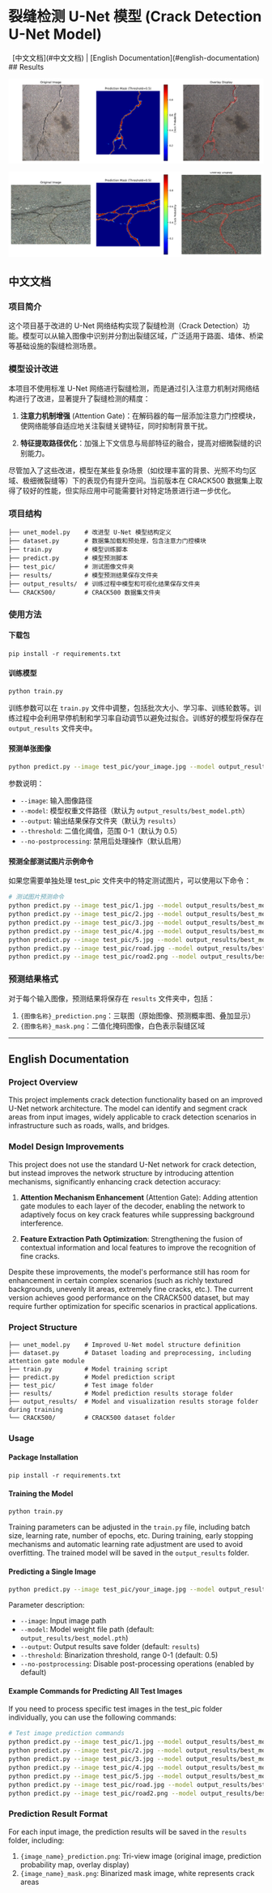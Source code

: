 # 裂缝检测 U-Net 模型 (Crack Detection U-Net Model)

<div align="center">
[中文文档](#中文文档) | [English Documentation](#english-documentation)
</div>
## Results

![2_prediction](results/2_prediction.png)

![5_prediction](results/5_prediction.png)



## 中文文档

### 项目简介

这个项目基于改进的 U-Net 网络结构实现了裂缝检测（Crack Detection）功能。模型可以从输入图像中识别并分割出裂缝区域，广泛适用于路面、墙体、桥梁等基础设施的裂缝检测场景。

### 模型设计改进

本项目不使用标准 U-Net 网络进行裂缝检测，而是通过引入注意力机制对网络结构进行了改进，显著提升了裂缝检测的精度：

1. **注意力机制增强** (Attention Gate)：在解码器的每一层添加注意力门控模块，使网络能够自适应地关注裂缝关键特征，同时抑制背景干扰。

2. **特征提取路径优化**：加强上下文信息与局部特征的融合，提高对细微裂缝的识别能力。

尽管加入了这些改进，模型在某些复杂场景（如纹理丰富的背景、光照不均匀区域、极细微裂缝等）下的表现仍有提升空间。当前版本在 CRACK500 数据集上取得了较好的性能，但实际应用中可能需要针对特定场景进行进一步优化。

### 项目结构

```
├── unet_model.py    # 改进型 U-Net 模型结构定义
├── dataset.py       # 数据集加载和预处理，包含注意力门控模块
├── train.py         # 模型训练脚本
├── predict.py       # 模型预测脚本
├── test_pic/        # 测试图像文件夹
├── results/         # 模型预测结果保存文件夹
├── output_results/  # 训练过程中模型和可视化结果保存文件夹
└── CRACK500/        # CRACK500 数据集文件夹
```

### 使用方法

#### 下载包 

```
pip install -r requirements.txt
```

#### 训练模型

```bash
python train.py
```

训练参数可以在 `train.py` 文件中调整，包括批次大小、学习率、训练轮数等。训练过程中会利用早停机制和学习率自动调节以避免过拟合。训练好的模型将保存在 `output_results` 文件夹中。

#### 预测单张图像

```bash
python predict.py --image test_pic/your_image.jpg --model output_results/best_model.pth --output results
```

参数说明：

- `--image`: 输入图像路径
- `--model`: 模型权重文件路径（默认为 `output_results/best_model.pth`）
- `--output`: 输出结果保存文件夹（默认为 `results`）
- `--threshold`: 二值化阈值，范围 0-1（默认为 0.5）
- `--no-postprocessing`: 禁用后处理操作（默认启用）

#### 预测全部测试图片示例命令

如果您需要单独处理 test_pic 文件夹中的特定测试图片，可以使用以下命令：

```bash
# 测试图片预测命令
python predict.py --image test_pic/1.jpg --model output_results/best_model.pth --output results
python predict.py --image test_pic/2.jpg --model output_results/best_model.pth --output results
python predict.py --image test_pic/3.jpg --model output_results/best_model.pth --output results
python predict.py --image test_pic/4.jpg --model output_results/best_model.pth --output results
python predict.py --image test_pic/5.jpg --model output_results/best_model.pth --output results
python predict.py --image test_pic/road.jpg --model output_results/best_model.pth --output results
python predict.py --image test_pic/road2.png --model output_results/best_model.pth --output results
```

### 预测结果格式

对于每个输入图像，预测结果将保存在 `results` 文件夹中，包括：

1. `{图像名称}_prediction.png`：三联图（原始图像、预测概率图、叠加显示）
2. `{图像名称}_mask.png`：二值化掩码图像，白色表示裂缝区域

---

## English Documentation

### Project Overview

This project implements crack detection functionality based on an improved U-Net network architecture. The model can identify and segment crack areas from input images, widely applicable to crack detection scenarios in infrastructure such as roads, walls, and bridges.

### Model Design Improvements

This project does not use the standard U-Net network for crack detection, but instead improves the network structure by introducing attention mechanisms, significantly enhancing crack detection accuracy:

1. **Attention Mechanism Enhancement** (Attention Gate): Adding attention gate modules to each layer of the decoder, enabling the network to adaptively focus on key crack features while suppressing background interference.

2. **Feature Extraction Path Optimization**: Strengthening the fusion of contextual information and local features to improve the recognition of fine cracks.

Despite these improvements, the model's performance still has room for enhancement in certain complex scenarios (such as richly textured backgrounds, unevenly lit areas, extremely fine cracks, etc.). The current version achieves good performance on the CRACK500 dataset, but may require further optimization for specific scenarios in practical applications.

### Project Structure

```
├── unet_model.py    # Improved U-Net model structure definition
├── dataset.py       # Dataset loading and preprocessing, including attention gate module
├── train.py         # Model training script
├── predict.py       # Model prediction script
├── test_pic/        # Test image folder
├── results/         # Model prediction results storage folder
├── output_results/  # Model and visualization results storage folder during training
└── CRACK500/        # CRACK500 dataset folder
```

### Usage

#### Package Installation

```
pip install -r requirements.txt
```

#### Training the Model

```bash
python train.py
```

Training parameters can be adjusted in the `train.py` file, including batch size, learning rate, number of epochs, etc. During training, early stopping mechanisms and automatic learning rate adjustment are used to avoid overfitting. The trained model will be saved in the `output_results` folder.

#### Predicting a Single Image

```bash
python predict.py --image test_pic/your_image.jpg --model output_results/best_model.pth --output results
```

Parameter description:

- `--image`: Input image path
- `--model`: Model weight file path (default: `output_results/best_model.pth`)
- `--output`: Output results save folder (default: `results`)
- `--threshold`: Binarization threshold, range 0-1 (default: 0.5)
- `--no-postprocessing`: Disable post-processing operations (enabled by default)

#### Example Commands for Predicting All Test Images

If you need to process specific test images in the test_pic folder individually, you can use the following commands:

```bash
# Test image prediction commands
python predict.py --image test_pic/1.jpg --model output_results/best_model.pth --output results
python predict.py --image test_pic/2.jpg --model output_results/best_model.pth --output results
python predict.py --image test_pic/3.jpg --model output_results/best_model.pth --output results
python predict.py --image test_pic/4.jpg --model output_results/best_model.pth --output results
python predict.py --image test_pic/5.jpg --model output_results/best_model.pth --output results
python predict.py --image test_pic/road.jpg --model output_results/best_model.pth --output results
python predict.py --image test_pic/road2.png --model output_results/best_model.pth --output results
```

### Prediction Result Format

For each input image, the prediction results will be saved in the `results` folder, including:

1. `{image_name}_prediction.png`: Tri-view image (original image, prediction probability map, overlay display)
2. `{image_name}_mask.png`: Binarized mask image, white represents crack areas

